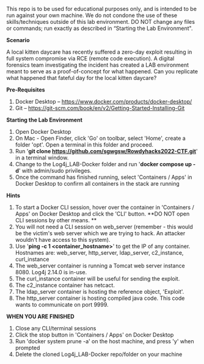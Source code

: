 This repo is to be used for educational purposes only, and is intended to be run against your own machine. We do not condone the use of these skills/techniques outside of this lab environment. DO NOT change any files or commands; run exactly as described in “Starting the Lab Environment".


**Scenario**

A local kitten daycare has recently suffered a zero-day exploit resulting in full system compromise via RCE (remote code execution). A digital forensics team investigating the incident has created a LAB environment meant to serve as a proof-of-concept for what happened. Can you replicate what happened that fateful day for the local kitten daycare?



**Pre-Requisites**
1.    Docker Desktop – https://www.docker.com/products/docker-desktop/ 
2.    Git – https://git-scm.com/book/en/v2/Getting-Started-Installing-Git 



**Starting the Lab Environment**

1.    Open Docker Desktop
2.    On Mac - Open Finder, click 'Go' on toolbar, select 'Home', create a folder 'opt'. Open a terminal in this folder and proceed. 
3.    Run '**git clone https://github.com/sgwgsw/Rowdyhacks2022-CTF.git**' in a terminal window.
4.    Change to the Log4j_LAB-Docker folder and run '**docker compose up -d**' with admin/sudo privileges.
5.    Once the command has finished running, select 'Containers / Apps' in Docker Desktop to confirm all containers in the stack are running


**Hints**

1.    To start a Docker CLI session, hover over the container in 'Containers / Apps' on Docker Desktop and click the 'CLI' button. **DO NOT open CLI sessions by other means. **
2.    You will not need a CLI session on web_server (remember - this would be the victim's web server which we are trying to hack. An attacker wouldn't have access to this system).  
3.    Use '**ping -c 1 <container_hostname>**' to get the IP of any container. Hostnames are: web_server, http_server, ldap_server, c2_instance, curl_instance
4.    The web_server container is running a Tomcat web server instance 8080. Log4j 2.14.0 is in-use.
5.    The curl_instance container will be useful for sending the exploit.
6.    The c2_instance container has netcact. 
7.    The ldap_server container is hosting the reference object, 'Exploit'.
8.    The http_server container is hosting compiled java code. This code wants to communicate on port 9999. 



**WHEN YOU ARE FINISHED**
1.    Close any CLI/terminal sessions
2.    Click the stop button in 'Containers / Apps' on Docker Desktop
3.    Run 'docker system prune -a' on the host machine, and press 'y' when prompted
4.    Delete the cloned Log4j_LAB-Docker repo/folder on your machine
